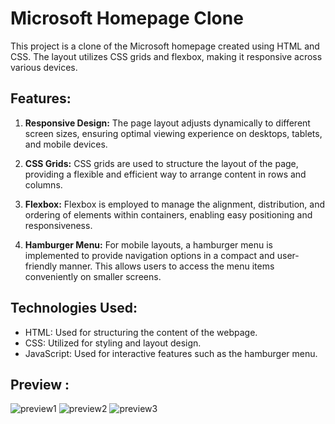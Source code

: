 # Microsoft Homepage Clone

This project is a clone of the Microsoft homepage created using HTML and CSS. The layout utilizes CSS grids and flexbox, making it responsive across various devices. 

## Features:

1. **Responsive Design:** The page layout adjusts dynamically to different screen sizes, ensuring optimal viewing experience on desktops, tablets, and mobile devices.

2. **CSS Grids:** CSS grids are used to structure the layout of the page, providing a flexible and efficient way to arrange content in rows and columns.

3. **Flexbox:** Flexbox is employed to manage the alignment, distribution, and ordering of elements within containers, enabling easy positioning and responsiveness.

4. **Hamburger Menu:** For mobile layouts, a hamburger menu is implemented to provide navigation options in a compact and user-friendly manner. This allows users to access the menu items conveniently on smaller screens.

## Technologies Used:

- HTML: Used for structuring the content of the webpage.
- CSS: Utilized for styling and layout design.
- JavaScript: Used for interactive features such as the hamburger menu.

## Preview :

![preview1](https://github.com/TusharMohapatra07/Microsoft-homepage/assets/137442734/6660b758-d86a-4df7-97ae-4fab947c5012)
![preview2](https://github.com/TusharMohapatra07/Microsoft-homepage/assets/137442734/329595e2-0120-4dc6-b7ad-20b1f5de3901)
![preview3](https://github.com/TusharMohapatra07/Microsoft-homepage/assets/137442734/23029dc8-dc4f-4d4a-bb17-75376eb831bf)
